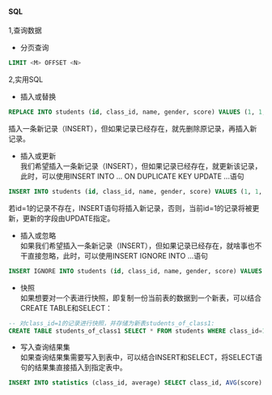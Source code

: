 #### SQL  
1,查询数据  
 - 分页查询     
 ```sql
LIMIT <M> OFFSET <N>
```
2,实用SQL
- 插入或替换  
```sql
REPLACE INTO students (id, class_id, name, gender, score) VALUES (1, 1, '小明', 'F', 99);
```  
插入一条新记录（INSERT），但如果记录已经存在，就先删除原记录，再插入新记录。

- 插入或更新  
我们希望插入一条新记录（INSERT），但如果记录已经存在，就更新该记录，此时，可以使用INSERT INTO ... ON DUPLICATE KEY UPDATE ...语句  
```sql
INSERT INTO students (id, class_id, name, gender, score) VALUES (1, 1, '小明', 'F', 99) ON DUPLICATE KEY UPDATE name='小明', gender='F', score=99;
```  
若id=1的记录不存在，INSERT语句将插入新记录，否则，当前id=1的记录将被更新，更新的字段由UPDATE指定。


- 插入或忽略  
如果我们希望插入一条新记录（INSERT），但如果记录已经存在，就啥事也不干直接忽略，此时，可以使用INSERT IGNORE INTO ...语句
```sql
INSERT IGNORE INTO students (id, class_id, name, gender, score) VALUES (1, 1, '小明', 'F', 99);  
```  

- 快照  
如果想要对一个表进行快照，即复制一份当前表的数据到一个新表，可以结合CREATE TABLE和SELECT：  
```sql
-- 对class_id=1的记录进行快照，并存储为新表students_of_class1:
CREATE TABLE students_of_class1 SELECT * FROM students WHERE class_id=1;
```  

- 写入查询结果集  
如果查询结果集需要写入到表中，可以结合INSERT和SELECT，将SELECT语句的结果集直接插入到指定表中。  
```sql
INSERT INTO statistics (class_id, average) SELECT class_id, AVG(score) FROM students GROUP BY class_id;
```
